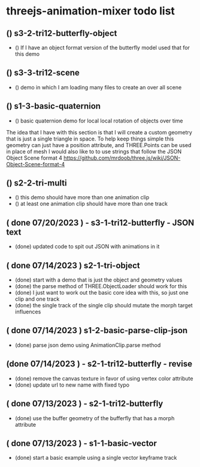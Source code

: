 # threejs-animation-mixer todo list

<!-- TRI12 SECTION -->

## () s3-2-tri12-butterfly-object
* () If I have an object format version of the butterfly model used that for this demo

## () s3-3-tri12-scene
* () demo in which I am loading many files to create an over all scene

<!-- BASIC SECTION -->

## () s1-3-basic-quaternion
* () basic quaternion demo for local local rotation of objects over time

<!-- TRINAGLE SECTION -->
  The idea that I have with this section is that I will create a custom geometry that is just a single triangle in space.
  To help keep things simple this geometry can just have a position attribute, and THREE.Points can be used in place of mesh
  I would also like to to use strings that follow the JSON Object Scene format 4
  https://github.com/mrdoob/three.js/wiki/JSON-Object-Scene-format-4
  
## () s2-2-tri-multi
* () this demo should have more than one animation clip
* () at least one animation clip should have more than one track

<!-- DONE -->

## ( done 07/20/2023 ) - s3-1-tri12-butterfly - JSON text
* (done) updated code to spit out JSON with animations in it

## ( done 07/14/2023 ) s2-1-tri-object
* (done) start with a demo that is just the object and geometry values
* (done) the parse method of THREE.ObjectLoader should work for this
* (done) I just want to work out the basic core idea with this, so just one clip and one track
* (done) the single track of the single clip should mutate the morph target influences

## ( done 07/14/2023 ) s1-2-basic-parse-clip-json
* (done) parse json demo using AnimationClip.parse method

## (done 07/14/2023 ) - s2-1-tri12-butterfly - revise
* (done) remove the canvas texture in favor of using vertex color attribute
* (done) update url to new name with fixed typo 

## ( done 07/13/2023 ) - s2-1-tri12-butterfly
* (done) use the buffer geometry of the bufferfly that has a morph attribute

## ( done 07/13/2023 ) - s1-1-basic-vector
* (done) start a basic example using a single vector keyframe track